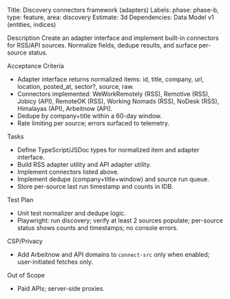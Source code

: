 Title: Discovery connectors framework (adapters)
Labels: phase: phase-b, type: feature, area: discovery
Estimate: 3d
Dependencies: Data Model v1 (entities, indices)

Description
Create an adapter interface and implement built-in connectors for RSS/API sources. Normalize fields, dedupe results, and surface per-source status.

Acceptance Criteria
- Adapter interface returns normalized items: id, title, company, url, location, posted_at, sector?, source, raw.
- Connectors implemented: WeWorkRemotely (RSS), Remotive (RSS), Jobicy (API), RemoteOK (RSS), Working Nomads (RSS), NoDesk (RSS), Himalayas (API), Arbeitnow (API).
- Dedupe by company+title within a 60-day window.
- Rate limiting per source; errors surfaced to telemetry.

Tasks
- Define TypeScript/JSDoc types for normalized item and adapter interface.
- Build RSS adapter utility and API adapter utility.
- Implement connectors listed above.
- Implement dedupe (company+title+window) and source run queue.
- Store per-source last run timestamp and counts in IDB.

Test Plan
- Unit test normalizer and dedupe logic.
- Playwright: run discovery; verify at least 2 sources populate; per-source status shows counts and timestamps; no console errors.

CSP/Privacy
- Add Arbeitnow and API domains to `connect-src` only when enabled; user-initiated fetches only.

Out of Scope
- Paid APIs; server-side proxies.


